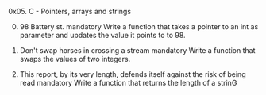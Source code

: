 0x05. C - Pointers, arrays and strings

0. 98 Battery st.
mandatory
Write a function that takes a pointer to an int as parameter and updates the value it points to to 98.

1. Don't swap horses in crossing a stream
mandatory
Write a function that swaps the values of two integers.


2. This report, by its very length, defends itself against the risk of being read
mandatory
Write a function that returns the length of a strinG
